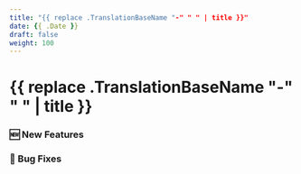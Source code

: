 ```yaml
---
title: "{{ replace .TranslationBaseName "-" " " | title }}"
date: {{ .Date }}
draft: false
weight: 100
---
```


# {{ replace .TranslationBaseName "-" " " | title }}

### 🆕 New Features

### 🐛 Bug Fixes

